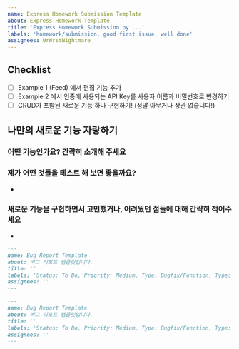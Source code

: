 ```yaml
---
name: Express Homework Submission Template
about: Express Homework Template
title: 'Express Homework Submission by ...'
labels: 'homework/submission, good first issue, well done'
assignees: UrWrstNightmare
---
```



## Checklist

- [ ] Example 1 (Feed) 에서 편집 기능 추가
- [ ] Example 2 에서 인증에 사용되는 API Key를 사용자 이름과 비밀번호로 변경하기
- [ ] CRUD가 포함된 새로운 기능 하나 구현하기! (정말 아무거나 상관 없습니다!)

## 나만의 새로운 기능 자랑하기

### 어떤 기능인가요? 간략히 소개해 주세요

### 제가 어떤 것들을 테스트 해 보면 좋을까요?

- 

### 새로운 기능을 구현하면서 고민했거나, 어려웠던 점들에 대해 간략히 적어주세요

- 


```markdown
---
name: Bug Report Template
about: 버그 리포트 템플릿입니다.
title: ''
labels: 'Status: To Do, Priority: Medium, Type: Bugfix/Function, Type: Bugfix/UI'
assignees: ''
---
```


```markdown
---
name: Bug Report Template
about: 버그 리포트 템플릿입니다.
title: ''
labels: 'Status: To Do, Priority: Medium, Type: Bugfix/Function, Type: Bugfix/UI'
assignees: ''
---
```

